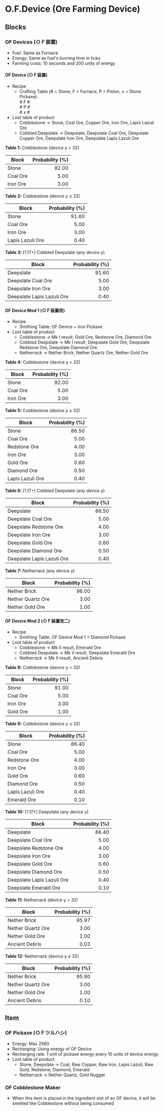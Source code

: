 # O.F.Device (Ore Farming Device)

## Blocks

### OF Devices (ＯＦ装置)

- Fuel: Same as Furnace
- Energy: Same as fuel's burning time in ticks
- Farming costs: 10 seconds and 200 units of energy

#### OF Device (ＯＦ装置)

- Recipe
  - Crafting Table (# = Stone, F = Furnace, P = Piston, x = Stone Pickaxe): <br/># F # <br/># P # <br /># x #
- Loot table of product
  - Cobblestone -> Stone, Coal Ore, Copper Ore, Iron Ore, Lapis Lazuli Ore
  - Cobbled Deepslate -> Deepslate, Deepslate Coal Ore, Deepslate Copper Ore, Deepslate Iron Ore, Deepslate Lapis Lazuli Ore

**Table 1:** Cobblestone (device y > 32)

| Block | Probability (%) |
| --- | ---: |
| Stone | 92.00 |
| Coal Ore | 5.00 |
| Iron Ore | 3.00 |

**Table 2:** Cobblestone (device y ≤ 32)

| Block | Probability (%) |
| --- | ---: |
| Stone | 91.60 |
| Coal Ore | 5.00 |
| Iron Ore | 3.00 |
| Lapis Lazuli Ore | 0.40 |

**Table 3:** [1.17+] Cobbled Deepslate (any device y)

| Block | Probability (%) |
| --- | ---: |
| Deepslate | 91.60 |
| Deepslate Coal Ore | 5.00 |
| Deepslate Iron Ore | 3.00 |
| Deepslate Lapis Lazuli Ore | 0.40 |

#### OF Device Mod 1 (ＯＦ装置改)

- Recipe
  - Smithing Table: OF Device + Iron Pickaxe
- Loot table of product
  - Cobblestone -> Mk I result, Gold Ore, Redstone Ore, Diamond Ore
  - Cobbled Deepslate -> Mk I result, Deepslate Gold Ore, Deepslate Redstone Ore, Deepslate Diamond Ore
  - Netherrack -> Nether Brick, Nether Quartz Ore, Nether Gold Ore

**Table 4:** Cobblestone (device y > 32)

| Block | Probability (%) |
| --- | ---: |
| Stone | 92.00 |
| Coal Ore | 5.00 |
| Iron Ore | 3.00 |

**Table 5:** Cobblestone (device y ≤ 32)

| Block | Probability (%) |
| --- | ---: |
| Stone | 86.50 |
| Coal Ore | 5.00 |
| Redstone Ore | 4.00 |
| Iron Ore | 3.00 |
| Gold Ore | 0.60 |
| Diamond Ore | 0.50 |
| Lapis Lazuli Ore | 0.40 |

**Table 6:** [1.17+] Cobbled Deepslate (any device y)

| Block | Probability (%) |
| --- | ---: |
| Deepslate | 86.50 |
| Deepslate Coal Ore | 5.00 |
| Deepslate Redstone Ore | 4.00 |
| Deepslate Iron Ore | 3.00 |
| Deepslate Gold Ore | 0.60 |
| Deepslate Diamond Ore | 0.50 |
| Deepslate Lapis Lazuli Ore | 0.40 |

**Table 7:** Netherrack (any device y)

| Block | Probability (%) |
| --- | ---: |
| Nether Brick | 96.00 |
| Nether Quartz Ore | 3.00 |
| Nether Gold Ore | 1.00 |

#### OF Device Mod 2 (ＯＦ装置改二)

- Recipe
  - Smithing Table: OF Device Mod 1 + Diamond Pickaxe
- Loot table of product
  - Cobblestone -> Mk II result, Emerald Ore
  - Cobbled Deepslate -> Mk II result, Deepslate Emerald Ore
  - Netherrack -> Mk II result, Ancient Debris

**Table 8:** Cobblestone (device y > 32)

| Block | Probability (%) |
| --- | ---: |
| Stone | 91.00 |
| Coal Ore | 5.00 |
| Iron Ore | 3.00 |
| Gold Ore | 1.00 |

**Table 9:** Cobblestone (device y ≤ 32)

| Block | Probability (%) |
| --- | ---: |
| Stone | 86.40 |
| Coal Ore | 5.00 |
| Redstone Ore | 4.00 |
| Iron Ore | 3.00 |
| Gold Ore | 0.60 |
| Diamond Ore | 0.50 |
| Lapis Lazuli Ore | 0.40 |
| Emerald Ore | 0.10 |

**Table 10:** [1.17+] Deepslate (any device y)

| Block | Probability (%) |
| --- | ---: |
| Deepslate | 86.40 |
| Deepslate Coal Ore | 5.00 |
| Deepslate Redstone Ore | 4.00 |
| Deepslate Iron Ore | 3.00 |
| Deepslate Gold Ore | 0.60 |
| Deepslate Diamond Ore | 0.50 |
| Deepslate Lapis Lazuli Ore | 0.40 |
| Deepslate Emerald Ore | 0.10 |

**Table 11:** Netherrack (device y > 32)

| Block | Probability (%) |
| --- | ---: |
| Nether Brick | 95.97 |
| Nether Quartz Ore | 3.00 |
| Nether Gold Ore | 1.00 |
| Ancient Debris | 0.03 |

**Table 12:** Netherrack (device y ≤ 32)

| Block | Probability (%) |
| --- | ---: |
| Nether Brick | 95.90 |
| Nether Quartz Ore | 3.00 |
| Nether Gold Ore | 1.00 |
| Ancient Debris | 0.10 |

## Item

### OF Pickaxe (ＯＦツルハシ)

- Energy: Max 2560
- Recharging: Using energy of OF Device
- Recharging rate: 1 unit of pickaxe energy every 10 units of device energy
- Loot table of product
  - Stone, Deepslate -> Coal, Raw Copper, Raw Iron, Lapis Lazuli, Raw Gold, Redstone, Diamond, Emerald
  - Netherrack -> Nether Quartz, Gold Nugget

### OF Cobblestone Maker

- When this item is placed in the ingredient slot of an OF device, it will be smelted like Cobblestone without being consumed

